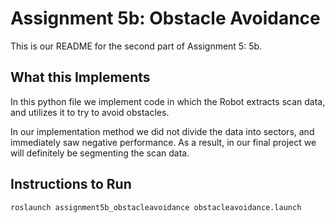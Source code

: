 
# Assignment 5b: Obstacle Avoidance

This is our README for the second part of Assignment 5: 5b. 

## What this Implements 

In this python file we implement code in which the Robot extracts scan data, and utilizes it to try to avoid obstacles. 

In our implementation method we did not divide the data into sectors, and immediately saw negative performance. As a result, in our final project we will definitely be segmenting the scan data. 


## Instructions to Run 

```python
roslaunch assignment5b_obstacleavoidance obstacleavoidance.launch

